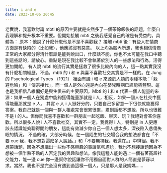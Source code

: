 ```yaml
---
title: i and e
date: 2023-10-06 20:45
---
```

老實說，我喜歡討論 mbti 的原因主要就是突然多了一個茶餘飯後的話題，什麼自我理解和提升根本不重要。但開始接觸 mbti 之後我感覺自己的確是有受益的。具體為：
原本：他說了什麼什麼他是不是不喜歡我？
接觸 mbti 後：有些人在情商方面是有缺陷的（比如我），他應該沒有惡意。
以上均為腦內所想，我也相信情商正常的大家都分得清什麼話是能夠說出口，什麼話不能，你也不太可能在我口中聽到這些話的，請放心。重點是現在我比較不會執著於別人的一些想法和行為，活得更加開朗。
有人說 mbti 的流行其實是拯救了很多比較內向的人，這一點其實我沒有什麼相關經歷。不過，mbti 的 i 和 e 與喜不喜歡社交其實是不一樣的。在 Jung 的 Psychological Types （1921） 裡面有講 i 和 e 來源於人類的兩種本能：「躲避危險」和「傳宗接代」，而一個人是外向還是內向在嬰兒時期已經能夠體現。這也是我相信八維偏好是與生俱來的主要原因。Mbti 的 i 和 e 代表一個人能量的來源：如果一個人在獨處中能夠獲得能量那就是 i 人，相反，如果一個人在社交中獲得能量那就是 e 人。
其實 e 人 i 人挺好分的，只要自己多留意一下很快就能獲得答案。我自己就是一個與一群人相處完會很累很累，累到話都不想說，所以也很難不是 i 的人。但你問我喜不喜歡和一群朋友一起吃飯、聊天、玩？我絕對會答你喜歡。所以很多人說 i 人不喜歡社交，其實不一定。我覺得 i 人，特別是 in 人更應該去認識能夠聊得開的朋友，這能有效減少你自己一個人想太多，深夜陷入悲傷失眠的情況。
不過的確，大部分時候，在一個陌生的社交場合我的想法都會在「不要 cue 我，我不想對這麼多人說話。」和「不要無視我，我還在。」中徘徊。我不想帶話題，因為不想講出一些你不感興趣的事讓氣氛尷尬，我也不想接話題因為不想被一個半熟不熟的人否定我的興趣和想法。像我這種人能夠遇上一個有著高超社交能力，能一邊 cue 你一邊幫你說話讓你不用獨自面對人群的人簡直是夢寐以求。當然，我也不是完全沒有遇到過這樣一個人，只是那人是我媽媽……